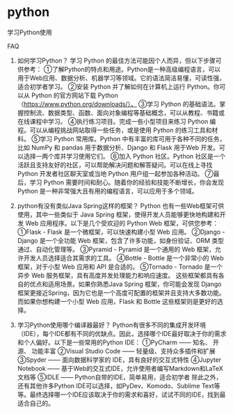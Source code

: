# python
学习Python使用


FAQ
1. 如何学习Python？
学习 Python 的最佳方法可能因个人而异，但以下步骤可供参考：
①了解Python的特点和用途。Python是一种高级编程语言，可以用于Web应用、数据分析、机器学习等领域。它的语法简洁易懂，可读性强，适合初学者学习。
②安装 Python 并了解如何在计算机上运行 Python。你可以从 Python 的官方网站下载 Python（https://www.python.org/downloads/）。
③学习 Python 的基础语法。掌握控制流、数据类型、函数、面向对象编程等基础概念，可以从教程、书籍或在线课程中学习。
④执行练习项目。完成一些小型项目来练习 Python 编程。可以从编程挑战网站取得一些任务，或是使用 Python 的练习工具和材料。
⑤学习 Python 常用库。Python 中有丰富的库可用于各种不同的任务，比如 NumPy 和 pandas 用于数据分析、Django 和 Flask 用于Web 开发。可以选择一两个库并学习使用它们。
⑥加入 Python 社区。Python 社区是一个活跃且支持友好的社区，可以帮助解决问题和解答疑问。可以在线上寻找 Python 开发者社区聊天室或当地 Python 用户组一起参加各种活动。
⑦最后，学习 Python 需要时间和耐心。随着你的经验和技能不断增长，你会发现 Python 是一种非常强大且有用的编程语言，可以应用于多个领域。

2. python有没有类似Java Spring这样的框架？
Python 也有一些Web框架可供使用，其中一些类似于 Java Spring 框架，使得开发人员能够更快地构建和开发 Web 应用程序。以下是几个受欢迎的 Python Web 框架，可供您参考：
①Flask - Flask 是一个微框架，可以快速构建小型 Web 应用。
②Django - Django 是一个全功能 Web 框架，包含了许多功能，如身份验证、ORM 类型通过、自动化管理等。
③Pyramid - Pyramid 是一个通用的 Web 框架，允许开发人员选择适合其需求的工具。
④Bottle - Bottle 是一个非常小的 Web 框架，对于小型 Web 应用和 API 是合适的。
⑤Tornado - Tornado 是一个异步 Web 服务框架，具有高度并发处理能力和响应速度。
这些框架都具有各自的优点和适用场景。如果你熟悉Java Spring 框架，你可能会发现 Django 框架更接近Spring，因为它也是一个高度可配置的框架并且支持大多数功能。而如果你想构建一个小型 Web 应用，Flask 和 Bottle 这些框架则是更好的选择。

3. 学习Python使用哪个编译器最好？
Python有很多不同的集成开发环境（IDE），每个IDE都有不同的优缺点。因此，选择哪个IDE最好取决于你的需求和个人偏好。以下是一些常用的Python IDE：
①PyCharm —— 知名、 开源、 功能丰富
②Visual Studio Code —— 轻量级、支持众多插件和扩展
③Spyder —— 面向数据科学家的 IDE，具有良好的交互式特性
④Jupyter Notebook —— 基于Web的交互式IDE，允许使用者编写Markdown和LaTeX文档等
⑤IDLE —— Python自带的IDE，简单易用，适合初学者
除此之外，还有其他许多Python IDE可以选择，如PyDev、Komodo、Sublime Text等等。最终选择哪一个IDE应该取决于你的需求和喜好，试试不同的IDE，找到最适合自己的。
